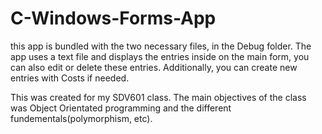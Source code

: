 # C-Windows-Forms-App
this app is bundled with the two necessary files, in the Debug folder. The app uses a text file and displays the entries inside on the main form, you can also edit or delete these entries. Additionally, you can create new entries with Costs if needed.

This was created for my SDV601 class. The main objectives of the class was Object Orientated programming and the different fundementals(polymorphism, etc).
